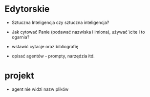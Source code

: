 
# Edytorskie
- Sztuczna Inteligencja czy sztuczna inteligencja?
- Jak cytować Panie (podawać nazwiska i imiona), używać \cite i to ogarnia?


- wstawić cytacje oraz bibliografię
- opisać agentów - prompty, narzędzia itd.


# projekt
- agent nie widzi nazw plików